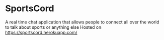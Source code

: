 # SportsCord
A real time chat application that allows people to connect all over the world to talk about sports or anything else
Hosted on https://sportscord.herokuapp.com/
